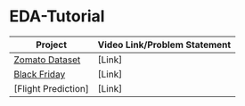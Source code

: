 # EDA-Tutorial
 | Project | Video Link/Problem Statement|
 |---------|-----------|
 | [Zomato Dataset](https://github.com/alotlikar1010/EDA-Tutorial/tree/main/1.Zomato_Dataset)| [Link]|
 | [Black Friday](https://github.com/alotlikar1010/EDA-Tutorial/tree/main/2.Black_Friday)| [Link]|
 | [Flight Prediction]| [Link]|

